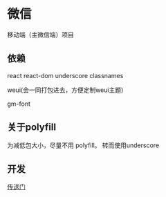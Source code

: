 # 微信
移动端（主微信端）项目

## 依赖

react
react-dom
underscore
classnames

weui(会一同打包进去，方便定制weui主题)

gm-font

## 关于polyfill
为减低包大小，尽量不用 polyfill。
转而使用underscore

## 开发
[传送门](./README.dev.md)